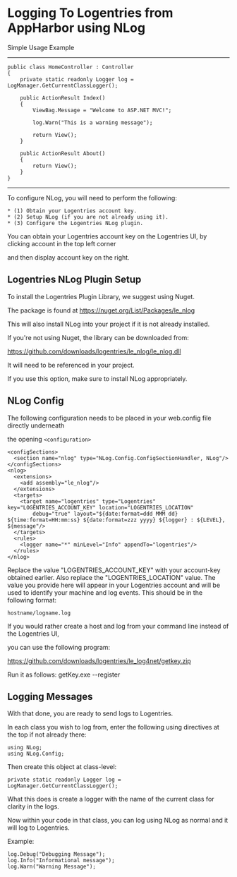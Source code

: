Logging To Logentries from AppHarbor using NLog
========================================================

Simple Usage Example

---------------------

    public class HomeController : Controller
    {
        private static readonly Logger log = LogManager.GetCurrentClassLogger();

        public ActionResult Index()
        {
            ViewBag.Message = "Welcome to ASP.NET MVC!";

            log.Warn("This is a warning message");

            return View();
        }

        public ActionResult About()
        {
            return View();
        }
    }

-----------------------------

To configure NLog, you will need to perform the following:

    * (1) Obtain your Logentries account key.
    * (2) Setup NLog (if you are not already using it).
    * (3) Configure the Logentries NLog plugin.

You can obtain your Logentries account key on the Logentries UI, by clicking account in the top left corner

and then display account key on the right.

Logentries NLog Plugin Setup
--------------------------------

To install the Logentries Plugin Library, we suggest using Nuget.

The package is found at https://nuget.org/List/Packages/le_nlog

This will also install NLog into your project if it is not already installed.

If you're not using Nuget, the library can be downloaded from:

https://github.com/downloads/logentries/le_nlog/le_nlog.dll

It will need to be referenced in your project.

If you use this option, make sure to install NLog  appropriately.

NLog Config
------------------

The following configuration needs to be placed in your web.config file directly underneath 

the opening `<configuration>`

    <configSections>
      <section name="nlog" type="NLog.Config.ConfigSectionHandler, NLog"/>
    </configSections>
    <nlog>
      <extensions>
        <add assembly="le_nlog"/>
      </extensions>
      <targets>
        <target name="logentries" type="Logentries" key="LOGENTRIES_ACCOUNT_KEY" location="LOGENTRIES_LOCATION" 
            debug="true" layout="${date:format=ddd MMM dd} ${time:format=HH:mm:ss} ${date:format=zzz yyyy} ${logger} : ${LEVEL}, ${message"/>
      </targets>
      <rules>
        <logger name="*" minLevel="Info" appendTo="logentries"/>
      </rules>
    </nlog>

Replace the value "LOGENTRIES_ACCOUNT_KEY" with your account-key obtained earlier. Also replace the "LOGENTRIES_LOCATION" value. The value you provide here will appear in your Logentries account and will be used to identify your machine and log events. This should be in the following format:

	hostname/logname.log
	
If you would rather create a host and log from your command line instead of the Logentries UI,

you can use the following program:

https://github.com/downloads/logentries/le_log4net/getkey.zip

Run it as follows: getKey.exe --register

Logging Messages
----------------

With that done, you are ready to send logs to Logentries.

In each class you wish to log from, enter the following using directives at the top if not already there:

	using NLog;
	using NLog.Config;

Then create this object at class-level:

	private static readonly Logger log = LogManager.GetCurrentClassLogger();

What this does is create a logger with the name of the current class for clarity in the logs.

Now within your code in that class, you can log using NLog as normal and it will log to Logentries.

Example:

	log.Debug("Debugging Message");
	log.Info("Informational message");
	log.Warn("Warning Message");

